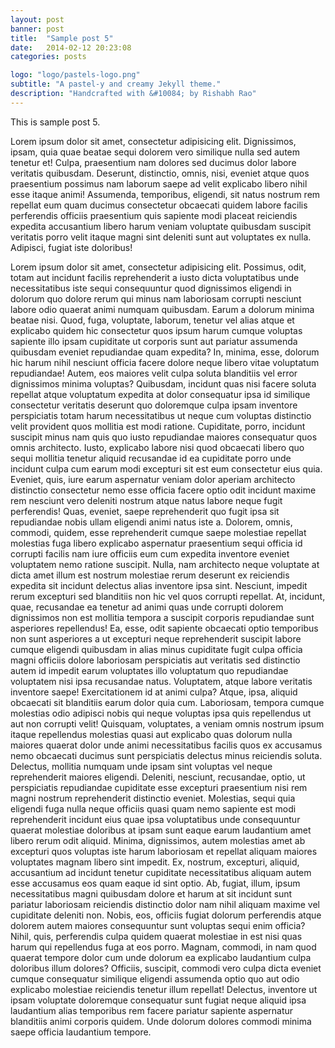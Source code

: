 ```yaml
---
layout: post
banner: post
title:  "Sample post 5"
date:   2014-02-12 20:23:08
categories: posts

logo: "logo/pastels-logo.png"
subtitle: "A pastel-y and creamy Jekyll theme."
description: "Handcrafted with &#10084; by Rishabh Rao"
---
```


This is sample post 5.

Lorem ipsum dolor sit amet, consectetur adipisicing elit. Dignissimos, ipsam, quia quae beatae sequi dolorem vero similique nulla sed autem tenetur et! Culpa, praesentium nam dolores sed ducimus dolor labore veritatis quibusdam. Deserunt, distinctio, omnis, nisi, eveniet atque quos praesentium possimus nam laborum saepe ad velit explicabo libero nihil esse itaque animi! Assumenda, temporibus, eligendi, sit natus nostrum rem repellat eum quam ducimus consectetur obcaecati quidem labore facilis perferendis officiis praesentium quis sapiente modi placeat reiciendis expedita accusantium libero harum veniam voluptate quibusdam suscipit veritatis porro velit itaque magni sint deleniti sunt aut voluptates ex nulla. Adipisci, fugiat iste doloribus!

Lorem ipsum dolor sit amet, consectetur adipisicing elit. Possimus, odit, totam aut incidunt facilis reprehenderit a iusto dicta voluptatibus unde necessitatibus iste sequi consequuntur quod dignissimos eligendi in dolorum quo dolore rerum qui minus nam laboriosam corrupti nesciunt labore odio quaerat animi numquam quibusdam. Earum a dolorum minima beatae nisi. Quod, fuga, voluptate, laborum, tenetur vel alias atque et explicabo quidem hic consectetur quos ipsum harum cumque voluptas sapiente illo ipsam cupiditate ut corporis sunt aut pariatur assumenda quibusdam eveniet repudiandae quam expedita? In, minima, esse, dolorum hic harum nihil nesciunt officia facere dolore neque libero vitae voluptatum repudiandae! Autem, eos maiores velit culpa soluta blanditiis vel error dignissimos minima voluptas? Quibusdam, incidunt quas nisi facere soluta repellat atque voluptatum expedita at dolor consequatur ipsa id similique consectetur veritatis deserunt quo doloremque culpa ipsam inventore perspiciatis totam harum necessitatibus ut neque cum voluptas distinctio velit provident quos mollitia est modi ratione. Cupiditate, porro, incidunt suscipit minus nam quis quo iusto repudiandae maiores consequatur quos omnis architecto. Iusto, explicabo labore nisi quod obcaecati libero quo sequi mollitia tenetur aliquid recusandae id ea cupiditate porro unde incidunt culpa cum earum modi excepturi sit est eum consectetur eius quia. Eveniet, quis, iure earum aspernatur veniam dolor aperiam architecto distinctio consectetur nemo esse officia facere optio odit incidunt maxime rem nesciunt vero deleniti nostrum atque natus labore neque fugit perferendis! Quas, eveniet, saepe reprehenderit quo fugit ipsa sit repudiandae nobis ullam eligendi animi natus iste a. Dolorem, omnis, commodi, quidem, esse reprehenderit cumque saepe molestiae repellat molestias fuga libero explicabo aspernatur praesentium sequi officia id corrupti facilis nam iure officiis eum cum expedita inventore eveniet voluptatem nemo ratione suscipit. Nulla, nam architecto neque voluptate at dicta amet illum est nostrum molestiae rerum deserunt ex reiciendis expedita sit incidunt delectus alias inventore ipsa sint. Nesciunt, impedit rerum excepturi sed blanditiis non hic vel quos corrupti repellat. At, incidunt, quae, recusandae ea tenetur ad animi quas unde corrupti dolorem dignissimos non est mollitia tempora a suscipit corporis repudiandae sunt asperiores repellendus! Ea, esse, odit sapiente obcaecati optio temporibus non sunt asperiores a ut excepturi neque reprehenderit suscipit labore cumque eligendi quibusdam in alias minus cupiditate fugit culpa officia magni officiis dolore laboriosam perspiciatis aut veritatis sed distinctio autem id impedit earum voluptates illo voluptatum quo repudiandae voluptatem nisi ipsa recusandae natus. Voluptatem, atque labore veritatis inventore saepe! Exercitationem id at animi culpa? Atque, ipsa, aliquid obcaecati sit blanditiis earum dolor quia cum. Laboriosam, tempora cumque molestias odio adipisci nobis qui neque voluptas ipsa quis repellendus ut aut non corrupti velit! Quisquam, voluptates, a veniam omnis nostrum ipsum itaque repellendus molestias quasi aut explicabo quas dolorum nulla maiores quaerat dolor unde animi necessitatibus facilis quos ex accusamus nemo obcaecati ducimus sunt perspiciatis delectus minus reiciendis soluta. Delectus, mollitia numquam unde ipsam sint voluptas vel neque reprehenderit maiores eligendi. Deleniti, nesciunt, recusandae, optio, ut perspiciatis repudiandae cupiditate esse excepturi praesentium nisi rem magni nostrum reprehenderit distinctio eveniet. Molestias, sequi quia eligendi fuga nulla neque officiis quasi quam nemo sapiente est modi reprehenderit incidunt eius quae ipsa voluptatibus unde consequuntur quaerat molestiae doloribus at ipsam sunt eaque earum laudantium amet libero rerum odit aliquid. Minima, dignissimos, autem molestias amet ab excepturi quos voluptas iste harum laboriosam et repellat aliquam maiores voluptates magnam libero sint impedit. Ex, nostrum, excepturi, aliquid, accusantium ad incidunt tenetur cupiditate necessitatibus aliquam autem esse accusamus eos quam eaque id sint optio. Ab, fugiat, illum, ipsum necessitatibus magni quibusdam dolore et harum at sit incidunt sunt pariatur laboriosam reiciendis distinctio dolor nam nihil aliquam maxime vel cupiditate deleniti non. Nobis, eos, officiis fugiat dolorum perferendis atque dolorem autem maiores consequuntur sunt voluptas sequi enim officia? Nihil, quis, perferendis culpa quidem quaerat molestiae in est nisi quas harum qui repellendus fuga at eos porro. Magnam, commodi, in nam quod quaerat tempore dolor cum unde dolorum ea explicabo laudantium culpa doloribus illum dolores? Officiis, suscipit, commodi vero culpa dicta eveniet cumque consequatur similique eligendi assumenda optio quo aut odio explicabo molestiae reiciendis tenetur illum repellat! Delectus, inventore ut ipsam voluptate doloremque consequatur sunt fugiat neque aliquid ipsa laudantium alias temporibus rem facere pariatur sapiente aspernatur blanditiis animi corporis quidem. Unde dolorum dolores commodi minima saepe officia laudantium tempore.
